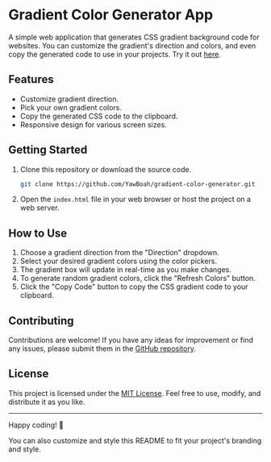 # Gradient Color Generator App

A simple web application that generates CSS gradient background code for websites. You can customize the gradient's direction and colors, and even copy the generated code to use in your projects. Try it out [here](#your-app-link).


## Features

- Customize gradient direction.
- Pick your own gradient colors.
- Copy the generated CSS code to the clipboard.
- Responsive design for various screen sizes.

## Getting Started

1. Clone this repository or download the source code.
   
   ```bash
   git clone https://github.com/YawBoah/gradient-color-generator.git


2. Open the `index.html` file in your web browser or host the project on a web server.

## How to Use

1. Choose a gradient direction from the "Direction" dropdown.
2. Select your desired gradient colors using the color pickers.
3. The gradient box will update in real-time as you make changes.
4. To generate random gradient colors, click the "Refresh Colors" button.
5. Click the "Copy Code" button to copy the CSS gradient code to your clipboard.

## Contributing

Contributions are welcome! If you have any ideas for improvement or find any issues, please submit them in the [GitHub repository](https://github.com/YawBoah/Gradient-Color-Generator).

## License

This project is licensed under the [MIT License](LICENSE). Feel free to use, modify, and distribute it as you like.

---

Happy coding! 🌈

You can also customize and style this README to fit your project's branding and style.
